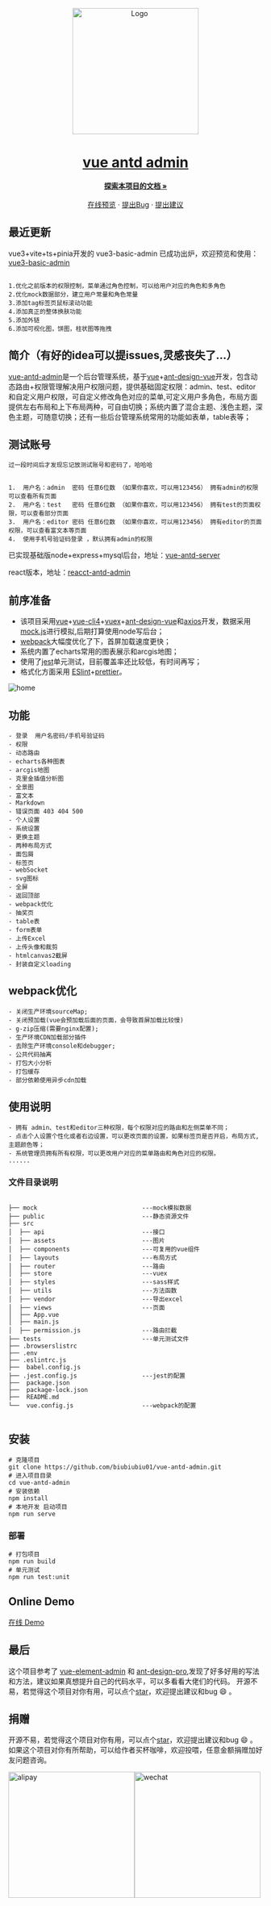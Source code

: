 <p align="center">
  <a href="http://gist006.gitee.io/vue-antd-admin/">
    <img src="https://images.gitee.com/uploads/images/2020/1129/181145_3aeaf5c3_7647779.png" alt="Logo" width="250">
   <h1 align="center"> vue antd admin</h3>
  </a>
</p>

  <p align="center">
    <a href="https://github.com/biubiubiu01/vue-antd-admin"><strong>探索本项目的文档 »</strong></a>
    <br />
    <br />
    <a href="http://gist006.gitee.io/vue-antd-admin/">在线预览</a>
    ·
    <a href="https://github.com/biubiubiu01/vue-antd-admin/issues">提出Bug</a>
    ·
    <a href="https://github.com/biubiubiu01/vue-antd-admin/issues">提出建议</a>
  </p>
  
  
## 最近更新

vue3+vite+ts+pinia开发的 vue3-basic-admin 已成功出炉，欢迎预览和使用：<a href="http://gist006.gitee.io/vue3-basic-admin/">vue3-basic-admin</a>
```

1.优化之前版本的权限控制，菜单通过角色控制，可以给用户对应的角色和多角色
2.优化mock数据部分，建立用户常量和角色常量
3.添加tag标签页鼠标滚动功能
4.添加真正的整体换肤功能
5.添加外链
6.添加可视化图，饼图，柱状图等拖拽
```

## 简介（有好的idea可以提issues,灵感丧失了...）

[vue-antd-admin](http://gist006.gitee.io/vue-antd-admin/)是一个后台管理系统，基于[vue](https://github.com/vuejs/vue)+[ant-design-vue](https://github.com/vueComponent/ant-design-vue)开发，包含动态路由+权限管理解决用户权限问题，提供基础固定权限：admin、test、editor和自定义用户权限，可自定义修改角色对应的菜单,可定义用户多角色，布局方面提供左右布局和上下布局两种，可自由切换；系统内置了混合主题、浅色主题，深色主题，可随意切换；还有一些后台管理系统常用的功能如表单，table表等；

## 测试账号
```
过一段时间后才发现忘记放测试账号和密码了，哈哈哈


1.  用户名：admin  密码 任意6位数 （如果你喜欢，可以用123456） 拥有admin的权限可以查看所有页面
2.  用户名：test   密码 任意6位数 （如果你喜欢，可以用123456） 拥有test的页面权限，可以查看部分页面
3.  用户名：editor 密码 任意6位数 （如果你喜欢，可以用123456） 拥有editor的页面权限，可以查看富文本等页面
4.  使用手机号验证码登录 ，默认拥有admin的权限

```

已实现基础版node+express+mysql后台，地址：[vue-antd-server](https://github.com/biubiubiu01/vue-antd-server)

react版本，地址：[reacct-antd-admin](https://github.com/biubiubiu01/react-antd-admin)


## 前序准备
* 该项目采用[vue](https://github.com/vuejs/vue)+[vue-cli4](https://github.com/vuejs/vue-cli)+[vuex](https://github.com/vuejs/vuex)+[ant-design-vue](https://github.com/vueComponent/ant-design-vue)和[axios](https://github.com/axios/axios)开发，数据采用[mock.js](https://github.com/nuysoft/Mock)进行模拟,后期打算使用node写后台；
* [webpack](https://github.com/webpack/webpack)大幅度优化了下，首屏加载速度更快；
* 系统内置了echarts常用的图表展示和arcgis地图；
* 使用了[jest](https://github.com/facebook/jest)单元测试，目前覆盖率还比较低，有时间再写；
* 格式化方面采用 [ESlint](https://github.com/eslint/eslint)+[prettier](https://github.com/prettier/prettier)。

![home](https://images.gitee.com/uploads/images/2020/1129/194928_63e651ea_7647779.png)

## 功能

```
- 登录  用户名密码/手机号验证码
- 权限  
- 动态路由
- echarts各种图表
- arcgis地图
- 克里金插值分析图
- 全景图
- 富文本
- Markdown
- 错误页面 403 404 500
- 个人设置
- 系统设置
- 更换主题
- 两种布局方式
- 面包屑
- 标签页
- webSocket 
- svg图标
- 全屏
- 返回顶部
- webpack优化
- 抽奖页
- table表
- form表单
- 上传Excel
- 上传头像和裁剪
- htmlcanvas2截屏
- 封装自定义loading
```

## webpack优化
```
- 关闭生产环境sourceMap;
- 关闭预加载(vue会预加载后面的页面，会导致首屏加载比较慢)
- g-zip压缩(需要nginx配置);
- 生产环境CDN加载部分插件
- 去除生产环境console和debugger;
- 公共代码抽离
- 打包大小分析
- 打包缓存
- 部分依赖使用异步cdn加载

```

## 使用说明
```
- 拥有 admin、test和editor三种权限，每个权限对应的路由和左侧菜单不同；
- 点击个人设置个性化或者右边设置，可以更改页面的设置，如果标签页是否开启，布局方式,主题颜色等；
- 系统管理员拥有所有权限，可以更改用户对应的菜单路由和角色对应的权限。
......
```


### 文件目录说明
```

├── mock                             ---mock模拟数据
├── public                           ---静态资源文件
├── src          
│  ├── api                           ---接口     
│  ├── assets                        ---图片
│  ├── components                    ---可复用的vue组件
│  ├── layouts                       ---布局方式
│  ├── router                        ---路由
│  ├── store                         ---vuex
│  ├── styles                        ---sass样式
│  ├── utils                         ---方法函数
│  ├── vendor                        ---导出excel
│  ├── views                         ---页面
│  ├── App.vue                       
│  ├── main.js            
│  ├── permission.js                 ---路由拦截           
├── tests                            ---单元测试文件
├── .browserslistrc
├── .env
├── .eslintrc.js
├──  babel.config.js
├── .jest.config.js                  ---jest的配置
├──  package.json
├──  package-lock.json
├──  README.md
└──  vue.config.js                   ---webpack的配置


```


 
## 安装

```
# 克隆项目
git clone https://github.com/biubiubiu01/vue-antd-admin.git
# 进入项目目录
cd vue-antd-admin
# 安装依赖
npm install
# 本地开发 启动项目
npm run serve
```


### 部署

```
# 打包项目
npm run build
# 单元测试
npm run test:unit
```

## Online Demo

[在线 Demo](http://gist006.gitee.io/vue-antd-admin/)

## 最后

这个项目参考了 [vue-element-admin](https://panjiachen.gitee.io/vue-element-admin/#/) 和 [ant-design-pro](https://preview.pro.antdv.com/dashboard/workplace),发现了好多好用的写法和方法，建议如果真想提升自己的代码水平，可以多看看大佬们的代码。
开源不易，若觉得这个项目对你有用，可以点个[star](https://github.com/biubiubiu01/vue-antd-admin)，欢迎提出建议和bug :smile: 。


## 捐赠

开源不易，若觉得这个项目对你有用，可以点个[star](https://github.com/biubiubiu01/EchartsMap)，欢迎提出建议和bug :smile: 。如果这个项目对你有所帮助，可以给作者买杯咖啡，欢迎投喂，任意金额捐赠加好友问题咨询。

<img src="https://i.328888.xyz/2023/02/28/zV27Q.jpeg" alt="alipay" width="250"><img src="https://i.328888.xyz/2023/02/28/zVw2H.jpeg" alt="wechat" width="250">









